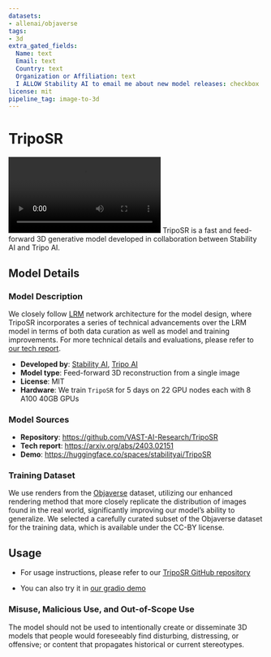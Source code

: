 ```yaml
---
datasets:
- allenai/objaverse
tags:
- 3d
extra_gated_fields:
  Name: text
  Email: text
  Country: text
  Organization or Affiliation: text
  I ALLOW Stability AI to email me about new model releases: checkbox
license: mit
pipeline_tag: image-to-3d
---
```

# TripoSR
![](figures/input800.mp4)
TripoSR is a fast and feed-forward 3D generative model developed in collaboration between Stability AI and Tripo AI.

## Model Details

### Model Description

We closely follow [LRM](https://arxiv.org/abs/2311.04400) network architecture for the model design, where TripoSR incorporates a series of technical advancements over the LRM model in terms of both data curation as well as model and training improvements. For more technical details and evaluations, please refer to [our tech report](https://arxiv.org/abs/2403.02151).

* **Developed by**: [Stability AI](https://stability.ai/), [Tripo AI](https://tripo3d.ai/)
* **Model type**: Feed-forward 3D reconstruction from a single image
* **License**: MIT
* **Hardware**: We train `TripoSR` for 5 days on 22 GPU nodes each with 8 A100 40GB GPUs

### Model Sources

* **Repository**: https://github.com/VAST-AI-Research/TripoSR
* **Tech report**: https://arxiv.org/abs/2403.02151
* **Demo**: https://huggingface.co/spaces/stabilityai/TripoSR

### Training Dataset

We use renders from the [Objaverse](https://objaverse.allenai.org/objaverse-1.0) dataset, utilizing our enhanced rendering method that more closely replicate the distribution of images found in the real world, significantly improving our model’s ability to generalize. We selected a carefully curated subset of the Objaverse dataset for the training data, which is available under the CC-BY license. 


## Usage

* For usage instructions, please refer to our [TripoSR GitHub repository](https://github.com/VAST-AI-Research/TripoSR)

* You can also try it in [our gradio demo](https://huggingface.co/spaces/stabilityai/TripoSR)


### Misuse, Malicious Use, and Out-of-Scope Use

The model should not be used to intentionally create or disseminate 3D models that people would foreseeably find disturbing, distressing, or offensive; or content that propagates historical or current stereotypes.